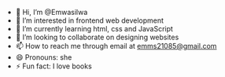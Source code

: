 - 👋 Hi, I’m @Emwasilwa
- 👀 I’m interested in frontend web development 
- 🌱 I’m currently learning html, css and JavaScript 
- 💞️ I’m looking to collaborate on designing websites 
- 📫 How to reach me through email at emms21085@gmail.com
- 😄 Pronouns: she
- ⚡ Fun fact: I love books

<!---
Skill potrays hardwork and determination 
--->
